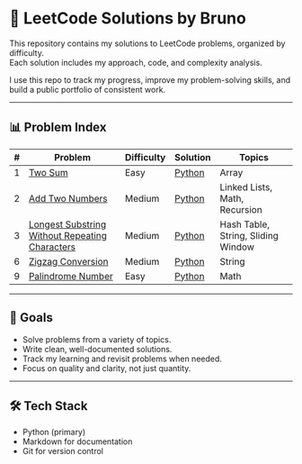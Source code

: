 # 🧠 LeetCode Solutions by Bruno

This repository contains my solutions to LeetCode problems, organized by difficulty.  
Each solution includes my approach, code, and complexity analysis.

I use this repo to track my progress, improve my problem-solving skills, and build a public portfolio of consistent work.

---

## 📊 Problem Index

| #   | Problem                                                                                                                         | Difficulty | Solution                                                          | Topics                             |
| --- | ------------------------------------------------------------------------------------------------------------------------------- | ---------- | ----------------------------------------------------------------- | ---------------------------------- |
| 1   | [Two Sum](https://leetcode.com/problems/two-sum/)                                                                               | Easy       | [Python](easy/two-sum.py)                                         | Array                              |
| 2   | [Add Two Numbers](https://leetcode.com/problems/add-two-numbers/)                                                               | Medium     | [Python](medium/add-two-numbers.py)                               | Linked Lists, Math, Recursion      |
| 3   | [Longest Substring Without Repeating Characters](https://leetcode.com/problems/longest-substring-without-repeating-characters/) | Medium     | [Python](medium/longest-substring-without-repeting-characters.py) | Hash Table, String, Sliding Window |
| 6   | [Zigzag Conversion](https://leetcode.com/problems/zigzag-conversion/)                                                           | Medium     | [Python](medium/zizag-conversion.py)                              | String                             |
| 9   | [Palindrome Number](https://leetcode.com/problems/palindrome-number/)                                                           | Easy       | [Python](easy/palindrome-number.py)                               | Math                               |

---

## 🚀 Goals

- Solve problems from a variety of topics.
- Write clean, well-documented solutions.
- Track my learning and revisit problems when needed.
- Focus on quality and clarity, not just quantity.

---

## 🛠️ Tech Stack

- Python (primary)
- Markdown for documentation
- Git for version control
